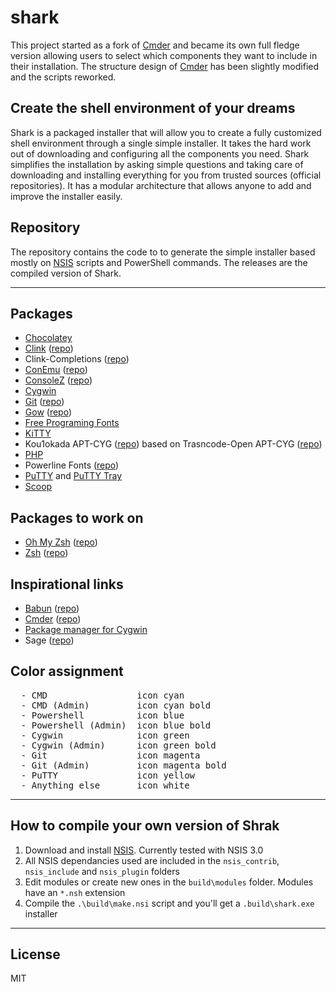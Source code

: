 # shark
This project started as a fork of [Cmder](http://cmder.net) and became its own full fledge version allowing users to select which components they want to include in their installation.
The structure design of [Cmder](http://cmder.net) has been slightly modified and the scripts reworked.

## Create the shell environment of your dreams
Shark is a packaged installer that will allow you to create a fully customized shell environment through a single simple installer.
It takes the hard work out of downloading and configuring all the components you need.
Shark simplifies the installation by asking simple questions and taking care of downloading and installing everything for you from trusted sources (official repositories).
It has a modular architecture that allows anyone to add and improve the installer easily.

## Repository
The repository contains the code to to generate the simple installer based mostly on [NSIS](http://nsis.sourceforge.net) scripts and PowerShell commands.
The releases are the compiled version of Shark.

---

## Packages
  - [Chocolatey](https://chocolatey.org)
  - [Clink](http://mridgers.github.io/clink) ([repo](https://github.com/mridgers/clink))
  - Clink-Completions ([repo](https://github.com/vladimir-kotikov/clink-completions))
  - [ConEmu](https://conemu.github.io) ([repo](https://github.com/Maximus5/ConEmu))
  - [ConsoleZ](https://github.com/cbucher/console/wiki) ([repo](https://github.com/cbucher/console))
  - [Cygwin](https://www.cygwin.com)
  - [Git](https://git-scm.com) ([repo](https://github.com/git-for-windows/git))
  - [Gow](https://github.com/bmatzelle/gow/wiki) ([repo](https://github.com/bmatzelle/gow))
  - [Free Programing Fonts](http://cdn.sixrevisions.com/0441-01_programming-fonts/demo/programming-fonts.html)
  - [KiTTY](http://kitty.9bis.net)
  - Kou1okada APT-CYG ([repo](https://github.com/kou1okada/apt-cyg)) based on Trasncode-Open APT-CYG ([repo](https://github.com/transcode-open/apt-cyg))
  - [PHP](http://php.net)
  - Powerline Fonts ([repo](https://github.com/powerline/fonts))
  - [PuTTY](http://www.putty.org) and [PuTTY Tray](http://puttytray.goeswhere.com)
  - [Scoop](http://scoop.sh)

  ## Packages to work on
  - [Oh My Zsh](http://ohmyz.sh) ([repo](https://github.com/robbyrussell/oh-my-zsh))
  - [Zsh](http://zsh.sourceforge.net) ([repo](https://sourceforge.net/p/zsh/code/ci/master/tree))

  ## Inspirational links
  - [Babun](http://babun.github.io) ([repo](https://github.com/babun/babun))
  - [Cmder](http://cmder.net) ([repo](https://github.com/cmderdev/cmder))
  - [Package manager for Cygwin](http://stackoverflow.com/questions/9260014/how-do-i-install-cygwin-components-from-the-command-line/23143997#23143997)
  - Sage ([repo](https://github.com/svnpenn/sage))

## Color assignment

<pre>
  - CMD                 icon cyan
  - CMD (Admin)         icon cyan bold
  - Powershell          icon blue
  - Powershell (Admin)  icon blue bold
  - Cygwin              icon green
  - Cygwin (Admin)      icon green bold
  - Git                 icon magenta
  - Git (Admin)         icon magenta bold
  - PuTTY               icon yellow
  - Anything else       icon white
</pre>

---

## How to compile your own version of Shrak
  1. Download and install [NSIS](http://nsis.sourceforge.net). Currently tested with NSIS 3.0
  2. All NSIS dependancies used are included in the `nsis_contrib`, `nsis_include` and `nsis_plugin` folders
  3. Edit modules or create new ones in the `build\modules` folder. Modules have an `*.nsh` extension
  4. Compile the `.\build\make.nsi` script and you'll get a `.build\shark.exe` installer

---

## License
MIT

[//]: < @author      Kenrick JORUS >
[//]: < @copyright   2017 Kenrick JORUS >
[//]: < @license     MIT License >
[//]: < @link        http://kenijo.github.io/shark/ >
